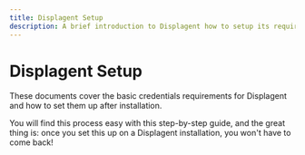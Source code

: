```yaml
---
title: Displagent Setup
description: A brief introduction to Displagent how to setup its required credentials.
---
```


# Displagent Setup

These documents cover the basic credentials requirements for Displagent and how to set them up after installation.

You will find this process easy with this step-by-step guide, and the great thing is: once you set this up on a Displagent installation, you won't have to come back!
